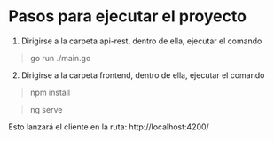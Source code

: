 # Pasos para ejecutar el proyecto

1. Dirigirse a la carpeta api-rest, dentro de ella, ejecutar el comando 
> go run ./main.go

2. Dirigirse a la carpeta frontend, dentro de ella, ejecutar el comando 
> npm install

> ng serve

Esto lanzará el cliente en la ruta: http://localhost:4200/
